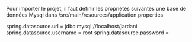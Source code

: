Pour importer le projet, il faut définir les propriétés suivantes une base de données Mysql dans  /src/main/resources/application.properties


spring.datasource.url = jdbc:mysql://localhost/jardani
spring.datasource.username = root
spring.datasource.password =
